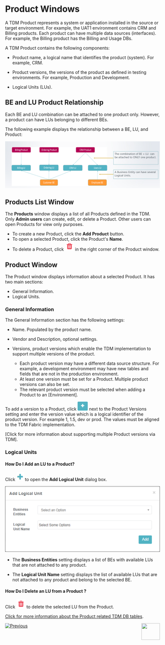 # Product Windows

A TDM Product represents a system or application installed in the source or target environment. For example, the UAT1 environment contains CRM and Billing products. Each product can have multiple data sources (interfaces). For example, the Billing product has the Billing and Usage DBs.

A TDM Product contains the following components:

- Product name, a logical name that identifies the product (system). For example, CRM.
- Product versions, the versions of the product as defined in testing environments. For example, Production and Development.

- Logical Units (LUs).

## BE and LU Product Relationship

Each BE and LU combination can be attached to one product only. However, a product can have LUs belonging to different BEs.

The following example displays the relationship between a BE, LU, and Product:

![be-prod-lu](images/be_lu_product_relation.png)



## Products List Window

The **Products** window displays a list of all Products defined in the TDM.  Only **Admin users** can create, edit, or delete a Product. Other users can open Products for view only purposes.

-   To create a new Product, click the **Add Product** button.
-   To open a selected Product, click the Product's **Name**.
-   To delete a Product, click ![delete](images/delete_icon.png) in the right corner of the Product window.

## Product Window

The Product window displays information about a selected Product. It has two main sections: 

- General Information.
- Logical Units.

### General Information

The General Information section has the following settings:

- Name. Populated by the product name.

- Vendor and Description, optional settings.

- Versions, product versions which enable the TDM implementation to support multiple versions of the product.

  -  Each product version may have a different data source structure. For example, a development environment may have new tables and fields that are not in the production environment. 
  - At least one version must be set for a Product. Multiple product versions can also be set. 
  - The relevant product version must be selected when adding a Product to an [Environment].

To add a version to a Product, click ![delete](images/plus_icon_prod_version.png) next to the Product Versions setting and enter the version value which is a logical identifier of the product version. For example 1, 1.5, dev or prod. The values must be aligned to the TDM Fabric implementation. 

  [Click for more information about supporting multiple Product versions via TDM].

### Logical Units

#### How Do I Add an LU to a Product?

Click ![plus](images/plus_icon.png) to open the **Add Logical Unit** dialog box.

  ![add_lu](images/prod_add_lu.png)

- The **Business Entities** setting displays a list of BEs with available LUs that are not attached to any product.

- The **Logical Unit Name** setting displays the list of available LUs that are not attached to any product and belong to the selected BE.

  

#### How Do I Delete an LU from a Product ? 

Click ![be_delete](images/delete_icon.png) to delete the selected LU from the Product.

  [Click for more information about the Product related TDM DB tables](/articles/TDM/tdm_gui/06_be_product_tdmdb_tables.md).

 [![Previous](/articles/images/Previous.png)](04_tdm_gui_business_entity_window.md)[<img align="right" width="60" height="54" src="/articles/images/Next.png">](06_be_product_tdmdb_tables.md)
